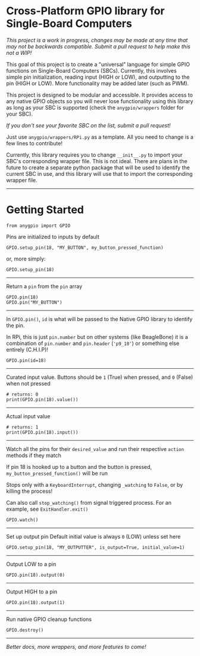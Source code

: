 # Cross-Platform GPIO library for Single-Board Computers

*This project is a work in progress, changes may be made at any time that may not be backwards compatible. Submit a pull request to help make this not a WIP!*

This goal of this project is to create a "universal"
language for simple GPIO functions on Single-Board Computers (SBCs). Currently, this involves simple pin initialization, reading input (HIGH or LOW), and outputting to the pin (HIGH or LOW). More functionality may be added later (such as PWM).

This project is designed to be modular and accessible. It provides access to any native GPIO objects so you will never lose functionality using this library as long as your SBC is supported (check the `anygpio/wrappers` folder for your SBC).

*If you don't see your favorite SBC on the list, submit a pull request!*

Just use `anygpio/wrappers/RPi.py` as a template. All you need to change is a few lines to contribute!

Currently, this library requires you to change `__init__.py` to import your SBC's corresponding wrapper file. This is not ideal. There are plans in the future to create a separate python package that will be used to identify the current SBC in use, and this library will use that to import the corresponding wrapper file.

---

# Getting Started

```
from anygpio import GPIO
```



Pins are initialized to inputs by default
```
GPIO.setup_pin(18, "MY_BUTTON", my_button_pressed_function)
```
or, more simply:
```
GPIO.setup_pin(18)
```

---

Return a `pin` from the `pin` array
```
GPIO.pin(18)
GPIO.pin("MY_BUTTON")
```

---

In `GPIO.pin()`, `id` is what will be passed to the Native GPIO library to identify the pin.

In RPi, this is just `pin.number` but on other systems (like BeagleBone) it is a combination of `pin.number` and `pin.header` (`'p9_10'`) or something else entirely (C.H.I.P)!
```
GPIO.pin(id=18)
```

---

Curated input value. Buttons should be `1` (True) when pressed, and `0` (False) when not pressed
```
# returns: 0
print(GPIO.pin(18).value())
```

---

Actual input value
```
# returns: 1
print(GPIO.pin(18).input())
```

---

Watch all the pins for their `desired_value` and run their respective `action` methods if they match

If pin 18 is hooked up to a button and the button is pressed, `my_button_pressed_function()` will be run

Stops only with a `KeyboardInterrupt`, changing `_watching` to `False`,
	or by killing the process!

Can also call `stop_watching()` from signal triggered process. For an example, see `ExitHandler.exit()`
```
GPIO.watch()
```

---

Set up output pin
Default initial value is always `0` (LOW) unless set here
```
GPIO.setup_pin(18, "MY_OUTPUTTER", is_output=True, initial_value=1)
```

---

Output LOW to a pin
```
GPIO.pin(18).output(0)
```

---

Output HIGH to a pin
```
GPIO.pin(18).output(1)
```

---

Run native GPIO cleanup functions
```
GPIO.destroy()
```

---

*Better docs, more wrappers, and more features to come!*
